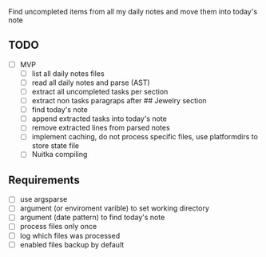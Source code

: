 Find uncompleted items from all my daily notes and move them into today's note

## TODO

- [ ] MVP
    - [ ] list all daily notes files
    - [ ] read all daily notes and parse (AST)
    - [ ] extract all uncompleted tasks per section
    - [ ] extract non tasks paragraps after ## Jewelry section
    - [ ] find today's note
    - [ ] append extracted tasks into today's note
    - [ ] remove extracted lines from parsed notes
    - [ ] implement caching, do not process specific files, use platformdirs to
      store state file
    - [ ] Nuitka compiling

## Requirements

- [ ] use argsparse
- [ ] argument (or enviroment varible) to set working directory
- [ ] argument (date pattern) to find today's note
- [ ] process files only once
- [ ] log which files was processed
- [ ] enabled files backup by default
